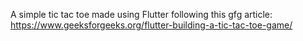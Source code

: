 A simple tic tac toe made using Flutter following this gfg article: 
https://www.geeksforgeeks.org/flutter-building-a-tic-tac-toe-game/